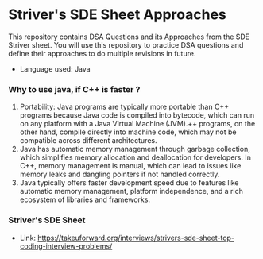 # Striver's SDE Sheet Approaches
This repository contains DSA Questions and its Approaches from the SDE Striver sheet. You will use this repository to practice DSA questions and define their approaches to do multiple revisions in future. 

- Language used: Java

### Why to use java, if C++ is faster ? 
 

1. Portability: Java programs are typically more portable than C++ programs because Java code is compiled into bytecode, which can run on any platform with a Java Virtual Machine (JVM).++ programs, on the other hand, compile directly into machine code, which may not be compatible across different architectures.
2. Java has automatic memory management through garbage collection, which simplifies memory allocation and deallocation for developers. In C++, memory management is manual, which can lead to issues like memory leaks and dangling pointers if not handled correctly.
3. Java typically offers faster development speed due to features like automatic memory management, platform independence, and a rich ecosystem of libraries and frameworks.

### Striver's SDE Sheet
- Link:  https://takeuforward.org/interviews/strivers-sde-sheet-top-coding-interview-problems/